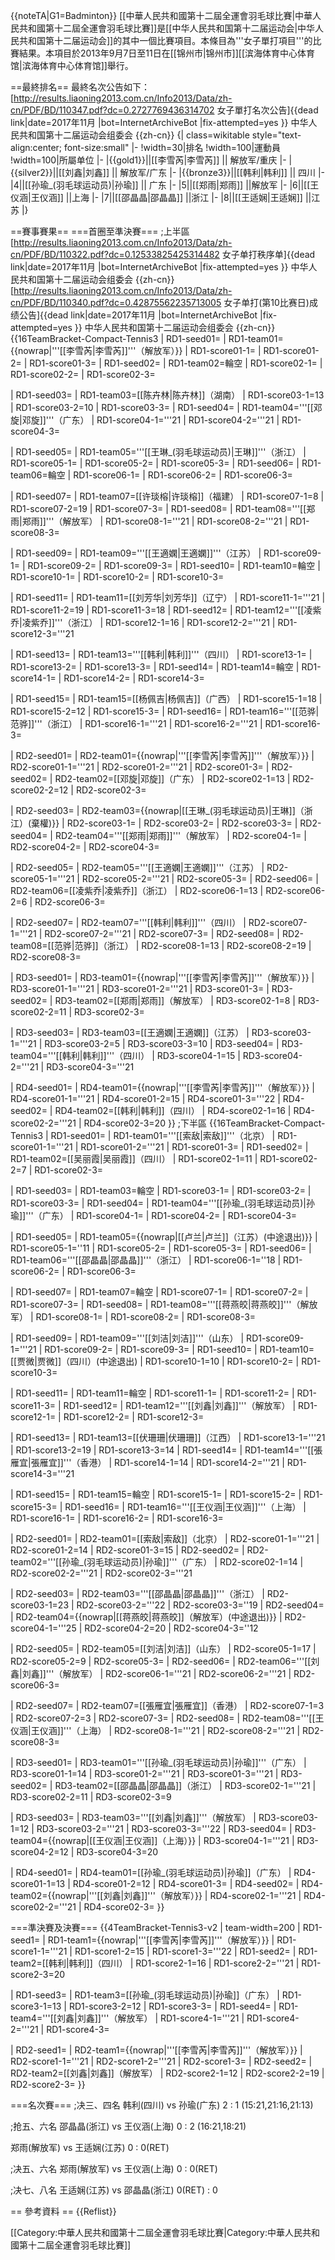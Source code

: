{{noteTA|G1=Badminton}}
[[中華人民共和國第十二屆全運會羽毛球比賽|中華人民共和國第十二屆全運會羽毛球比賽]]是[[中华人民共和国第十二届运动会|中华人民共和国第十二届运动会]]的其中一個比賽項目。本條目為'''女子單打項目'''的比賽結果。本項目於2013年9月7日至11日在[[锦州市|锦州市]][[滨海体育中心体育馆|滨海体育中心体育馆]]舉行。

==最終排名==
最終名次公告如下：<ref>[http://results.liaoning2013.com.cn/Info2013/Data/zh-cn/PDF/BD/110347.pdf?dc=0.2727769436314702 女子單打名次公告]{{dead link|date=2017年11月 |bot=InternetArchiveBot |fix-attempted=yes }} 中华人民共和国第十二届运动会组委会 {{zh-cn}}</ref>
{| class=wikitable style="text-align:center; font-size:small" 
|-
!width=30|排名
!width=100|運動員
!width=100|所屬单位
|-
|{{gold1}}||[[李雪芮|李雪芮]] || 解放军/重庆
|-
|{{silver2}}||[[刘鑫|刘鑫]] || 解放军/广东
|-
|{{bronze3}}||[[韩利|韩利]] || 四川
|-
|4||[[孙瑜_(羽毛球运动员)|孙瑜]] || 广东
|-
|5||[[郑雨|郑雨]] ||解放军
|-
|6||[[王仪涵|王仪涵]] ||上海
|-
|7||[[邵晶晶|邵晶晶]] ||浙江
|-
|8||[[王适娴|王适娴]] ||江苏
|}

==賽事賽果==
===首圈至準決賽===
;上半區<ref>[http://results.liaoning2013.com.cn/Info2013/Data/zh-cn/PDF/BD/110322.pdf?dc=0.12533825425314482 女子单打秩序单]{{dead link|date=2017年11月 |bot=InternetArchiveBot |fix-attempted=yes }} 中华人民共和国第十二届运动会组委会 {{zh-cn}}</ref><ref>[http://results.liaoning2013.com.cn/Info2013/Data/zh-cn/PDF/BD/110340.pdf?dc=0.42875562235713005 女子单打(第10比赛日)成绩公告]{{dead link|date=2017年11月 |bot=InternetArchiveBot |fix-attempted=yes }} 中华人民共和国第十二届运动会组委会 {{zh-cn}}</ref>
{{16TeamBracket-Compact-Tennis3
| RD1-seed01=
| RD1-team01={{nowrap|'''[[李雪芮|李雪芮]]'''（解放军）}}
| RD1-score01-1=
| RD1-score01-2=
| RD1-score01-3=
| RD1-seed02=
| RD1-team02=輪空
| RD1-score02-1=
| RD1-score02-2=
| RD1-score02-3=

| RD1-seed03=
| RD1-team03=[[陈卉林|陈卉林]]（湖南）
| RD1-score03-1=13
| RD1-score03-2=10
| RD1-score03-3=
| RD1-seed04=
| RD1-team04='''[[邓旋|邓旋]]'''（广东）
| RD1-score04-1='''21
| RD1-score04-2='''21
| RD1-score04-3=

| RD1-seed05=
| RD1-team05='''[[王琳_(羽毛球运动员)|王琳]]'''（浙江）
| RD1-score05-1=
| RD1-score05-2=
| RD1-score05-3=
| RD1-seed06=
| RD1-team06=輪空
| RD1-score06-1=
| RD1-score06-2=
| RD1-score06-3=

| RD1-seed07=
| RD1-team07=[[许琰榕|许琰榕]]（福建）
| RD1-score07-1=8
| RD1-score07-2=19
| RD1-score07-3=
| RD1-seed08=
| RD1-team08='''[[郑雨|郑雨]]'''（解放军）
| RD1-score08-1='''21
| RD1-score08-2='''21
| RD1-score08-3=

| RD1-seed09=
| RD1-team09='''[[王適嫻|王適嫻]]'''（江苏）
| RD1-score09-1=
| RD1-score09-2=
| RD1-score09-3=
| RD1-seed10=
| RD1-team10=輪空
| RD1-score10-1=
| RD1-score10-2=
| RD1-score10-3=

| RD1-seed11=
| RD1-team11=[[刘芳华|刘芳华]]（辽宁）
| RD1-score11-1='''21
| RD1-score11-2=19
| RD1-score11-3=18
| RD1-seed12=
| RD1-team12='''[[凌紫乔|凌紫乔]]'''（浙江）
| RD1-score12-1=16
| RD1-score12-2='''21
| RD1-score12-3='''21

| RD1-seed13=
| RD1-team13='''[[韩利|韩利]]'''（四川）
| RD1-score13-1=
| RD1-score13-2=
| RD1-score13-3=
| RD1-seed14=
| RD1-team14=輪空
| RD1-score14-1=
| RD1-score14-2=
| RD1-score14-3=

| RD1-seed15=
| RD1-team15=[[杨佩吉|杨佩吉]]（广西）
| RD1-score15-1=18
| RD1-score15-2=12
| RD1-score15-3=
| RD1-seed16=
| RD1-team16='''[[范骅|范骅]]'''（浙江）
| RD1-score16-1='''21
| RD1-score16-2='''21
| RD1-score16-3=

| RD2-seed01=
| RD2-team01={{nowrap|'''[[李雪芮|李雪芮]]'''（解放军）}}
| RD2-score01-1='''21
| RD2-score01-2='''21
| RD2-score01-3=
| RD2-seed02=
| RD2-team02=[[邓旋|邓旋]]（广东）
| RD2-score02-1=13
| RD2-score02-2=12
| RD2-score02-3=

| RD2-seed03=
| RD2-team03={{nowrap|[[王琳_(羽毛球运动员)|王琳]]（浙江）(棄權)}}
| RD2-score03-1=
| RD2-score03-2=
| RD2-score03-3=
| RD2-seed04=
| RD2-team04='''[[郑雨|郑雨]]'''（解放军）
| RD2-score04-1=
| RD2-score04-2=
| RD2-score04-3=

| RD2-seed05=
| RD2-team05='''[[王適嫻|王適嫻]]'''（江苏）
| RD2-score05-1='''21
| RD2-score05-2='''21
| RD2-score05-3=
| RD2-seed06=
| RD2-team06=[[凌紫乔|凌紫乔]]（浙江）
| RD2-score06-1=13
| RD2-score06-2=6
| RD2-score06-3=

| RD2-seed07=
| RD2-team07='''[[韩利|韩利]]'''（四川）
| RD2-score07-1='''21
| RD2-score07-2='''21
| RD2-score07-3=
| RD2-seed08=
| RD2-team08=[[范骅|范骅]]（浙江）
| RD2-score08-1=13
| RD2-score08-2=19
| RD2-score08-3=

| RD3-seed01=
| RD3-team01={{nowrap|'''[[李雪芮|李雪芮]]'''（解放军）}}
| RD3-score01-1='''21
| RD3-score01-2='''21
| RD3-score01-3=
| RD3-seed02=
| RD3-team02=[[郑雨|郑雨]]（解放军）
| RD3-score02-1=8
| RD3-score02-2=11
| RD3-score02-3=

| RD3-seed03=
| RD3-team03=[[王適嫻|王適嫻]]（江苏）
| RD3-score03-1='''21
| RD3-score03-2=5
| RD3-score03-3=10
| RD3-seed04=
| RD3-team04='''[[韩利|韩利]]'''（四川）
| RD3-score04-1=15
| RD3-score04-2='''21
| RD3-score04-3='''21

| RD4-seed01=
| RD4-team01={{nowrap|'''[[李雪芮|李雪芮]]'''（解放军）}}
| RD4-score01-1='''21
| RD4-score01-2=15
| RD4-score01-3='''22
| RD4-seed02=
| RD4-team02=[[韩利|韩利]]（四川）
| RD4-score02-1=16
| RD4-score02-2='''21
| RD4-score02-3=20
}}
;下半區
{{16TeamBracket-Compact-Tennis3
| RD1-seed01=
| RD1-team01='''[[索敌|索敌]]'''（北京）
| RD1-score01-1='''21
| RD1-score01-2='''21
| RD1-score01-3=
| RD1-seed02=
| RD1-team02=[[吴丽霞|吴丽霞]]（四川）
| RD1-score02-1=11
| RD1-score02-2=7
| RD1-score02-3=

| RD1-seed03=
| RD1-team03=輪空
| RD1-score03-1=
| RD1-score03-2=
| RD1-score03-3=
| RD1-seed04=
| RD1-team04='''[[孙瑜_(羽毛球运动员)|孙瑜]]'''（广东）
| RD1-score04-1=
| RD1-score04-2=
| RD1-score04-3=

| RD1-seed05=
| RD1-team05={{nowrap|[[卢兰|卢兰]]（江苏）(中途退出)}}
| RD1-score05-1=''11
| RD1-score05-2=
| RD1-score05-3=
| RD1-seed06=
| RD1-team06='''[[邵晶晶|邵晶晶]]'''（浙江）
| RD1-score06-1=''18
| RD1-score06-2=
| RD1-score06-3=

| RD1-seed07=
| RD1-team07=輪空
| RD1-score07-1=
| RD1-score07-2=
| RD1-score07-3=
| RD1-seed08=
| RD1-team08='''[[蒋燕皎|蒋燕皎]]'''（解放军）
| RD1-score08-1=
| RD1-score08-2=
| RD1-score08-3=

| RD1-seed09=
| RD1-team09='''[[刘洁|刘洁]]'''（山东）
| RD1-score09-1='''21
| RD1-score09-2=
| RD1-score09-3=
| RD1-seed10=
| RD1-team10=[[贾微|贾微]]（四川）(中途退出)
| RD1-score10-1=10
| RD1-score10-2=
| RD1-score10-3=

| RD1-seed11=
| RD1-team11=輪空
| RD1-score11-1=
| RD1-score11-2=
| RD1-score11-3=
| RD1-seed12=
| RD1-team12='''[[刘鑫|刘鑫]]'''（解放军）
| RD1-score12-1=
| RD1-score12-2=
| RD1-score12-3=

| RD1-seed13=
| RD1-team13=[[伏珊珊|伏珊珊]]（江西）
| RD1-score13-1='''21
| RD1-score13-2=19
| RD1-score13-3=14
| RD1-seed14=
| RD1-team14='''[[張雁宜|張雁宜]]'''（香港）
| RD1-score14-1=14
| RD1-score14-2='''21
| RD1-score14-3='''21

| RD1-seed15=
| RD1-team15=輪空
| RD1-score15-1=
| RD1-score15-2=
| RD1-score15-3=
| RD1-seed16=
| RD1-team16='''[[王仪涵|王仪涵]]'''（上海）
| RD1-score16-1=
| RD1-score16-2=
| RD1-score16-3=

| RD2-seed01=
| RD2-team01=[[索敌|索敌]]（北京）
| RD2-score01-1='''21
| RD2-score01-2=14
| RD2-score01-3=15
| RD2-seed02=
| RD2-team02='''[[孙瑜_(羽毛球运动员)|孙瑜]]'''（广东）
| RD2-score02-1=14
| RD2-score02-2='''21
| RD2-score02-3='''21

| RD2-seed03=
| RD2-team03='''[[邵晶晶|邵晶晶]]'''（浙江）
| RD2-score03-1=23
| RD2-score03-2='''22
| RD2-score03-3=''19
| RD2-seed04=
| RD2-team04={{nowrap|[[蒋燕皎|蒋燕皎]]（解放军）(中途退出)}}
| RD2-score04-1='''25
| RD2-score04-2=20
| RD2-score04-3=''12

| RD2-seed05=
| RD2-team05=[[刘洁|刘洁]]（山东）
| RD2-score05-1=17
| RD2-score05-2=9
| RD2-score05-3=
| RD2-seed06=
| RD2-team06='''[[刘鑫|刘鑫]]'''（解放军）
| RD2-score06-1='''21
| RD2-score06-2='''21
| RD2-score06-3=

| RD2-seed07=
| RD2-team07=[[張雁宜|張雁宜]]（香港）
| RD2-score07-1=3
| RD2-score07-2=3
| RD2-score07-3=
| RD2-seed08=
| RD2-team08='''[[王仪涵|王仪涵]]'''（上海）
| RD2-score08-1='''21
| RD2-score08-2='''21
| RD2-score08-3=

| RD3-seed01=
| RD3-team01='''[[孙瑜_(羽毛球运动员)|孙瑜]]'''（广东）
| RD3-score01-1=14
| RD3-score01-2='''21
| RD3-score01-3='''21
| RD3-seed02=
| RD3-team02=[[邵晶晶|邵晶晶]]（浙江）
| RD3-score02-1='''21
| RD3-score02-2=11
| RD3-score02-3=9

| RD3-seed03=
| RD3-team03='''[[刘鑫|刘鑫]]'''（解放军）
| RD3-score03-1=12
| RD3-score03-2='''21
| RD3-score03-3='''22
| RD3-seed04=
| RD3-team04={{nowrap|[[王仪涵|王仪涵]]（上海）}}
| RD3-score04-1='''21
| RD3-score04-2=12
| RD3-score04-3=20

| RD4-seed01=
| RD4-team01=[[孙瑜_(羽毛球运动员)|孙瑜]]（广东）
| RD4-score01-1=13
| RD4-score01-2=12
| RD4-score01-3=
| RD4-seed02=
| RD4-team02={{nowrap|'''[[刘鑫|刘鑫]]'''（解放军）}}
| RD4-score02-1='''21
| RD4-score02-2='''21
| RD4-score02-3=
}}

===準決賽及決賽===
{{4TeamBracket-Tennis3-v2
| team-width=200
| RD1-seed1=
| RD1-team1={{nowrap|'''[[李雪芮|李雪芮]]'''（解放军）}}
| RD1-score1-1='''21
| RD1-score1-2=15
| RD1-score1-3='''22
| RD1-seed2=
| RD1-team2=[[韩利|韩利]]（四川）
| RD1-score2-1=16
| RD1-score2-2='''21
| RD1-score2-3=20

| RD1-seed3=
| RD1-team3=[[孙瑜_(羽毛球运动员)|孙瑜]]（广东）
| RD1-score3-1=13
| RD1-score3-2=12
| RD1-score3-3=
| RD1-seed4=
| RD1-team4='''[[刘鑫|刘鑫]]'''（解放军）
| RD1-score4-1='''21
| RD1-score4-2='''21
| RD1-score4-3=

| RD2-seed1=
| RD2-team1={{nowrap|'''[[李雪芮|李雪芮]]'''（解放军）}}
| RD2-score1-1='''21
| RD2-score1-2='''21
| RD2-score1-3=
| RD2-seed2=
| RD2-team2=[[刘鑫|刘鑫]]（解放军）
| RD2-score2-1=12
| RD2-score2-2=19
| RD2-score2-3=
}}

===名次賽===
;决三、四名
韩利(四川) vs 孙瑜(广东) 
2 : 1 (15:21,21:16,21:13) 

;抢五、六名
邵晶晶(浙江) vs 王仪涵(上海) 
0 : 2 (16:21,18:21)

郑雨(解放军) vs 王适娴(江苏) 
0 : 0(RET)

;决五、六名
郑雨(解放军) vs 王仪涵(上海) 
0 : 0(RET)

;决七、八名
王适娴(江苏) vs 邵晶晶(浙江) 
0(RET) : 0

== 參考資料 ==
{{Reflist}}

[[Category:中華人民共和國第十二屆全運會羽毛球比賽|Category:中華人民共和國第十二屆全運會羽毛球比賽]]